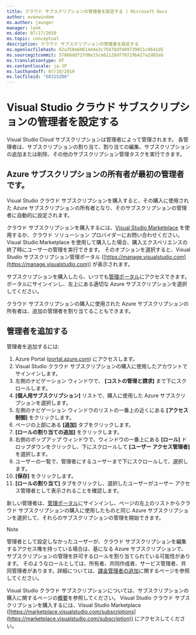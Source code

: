 ```yaml
---
title: クラウド サブスクリプションの管理者を設定する | Microsoft Docs
author: evanwindom
ms.author: jaunger
manager: lank
ms.date: 07/17/2019
ms.topic: conceptual
description: クラウド サブスクリプションの管理者を設定する
ms.openlocfilehash: 62a350e6061444e3c75878dfd89739011c4641d5
ms.sourcegitcommit: 57866dd72fd0e15ce61128df70729b427a2d02eb
ms.translationtype: HT
ms.contentlocale: ja-JP
ms.lasthandoff: 07/18/2019
ms.locfileid: "68315206"
---
```

# <a name="set-up-administrators-for-visual-studio-cloud-subscriptions"></a>Visual Studio クラウド サブスクリプションの管理者を設定する

Visual Studio Cloud サブスクリプションは管理者によって管理されます。 各管理者は、サブスクリプションの割り当て、割り当ての編集、サブスクリプションの追加または削除、その他のサブスクリプション管理タスクを実行できます。

## <a name="the-azure-subscription-owner-is-the-first-administrator"></a>Azure サブスクリプションの所有者が最初の管理者です。

Visual Studio クラウド サブスクリプションを購入すると、その購入に使用された Azure サブスクリプションの所有者となり、そのサブスクリプションの管理者に自動的に設定されます。

クラウド サブスクリプションを購入するには、[Visual Studio Marketplace](https://marketplace.visualstudio.com/subscriptions) を使用するか、クラウド ソリューション プロバイダーにお問い合わせください。 Visual Studio Marketplace を使用して購入した場合、購入エクスペリエンスの終了時にユーザーの管理を実行できます。 そのオプションを選択すると、Visual Studio サブスクリプション管理ポータル ([https://manage.visualstudio.com](https://manage.visualstudio.com)) が表示されます。

サブスクリプションを購入したら、いつでも[管理ポータル](https://manage.visualstudio.com)にアクセスできます。 ポータルにサインインし、左上にある適切な Azure サブスクリプションを選択してください。

クラウド サブスクリプションの購入に使用された Azure サブスクリプションの所有者は、追加の管理者を割り当てることもできます。

## <a name="add-administrators"></a>管理者を追加する

管理者を追加するには:

1. Azure Portal ([portal.azure.com](https://portal.azure.com)) にアクセスします。
2. Visual Studio クラウド サブスクリプションの購入に使用したアカウントでサインインします。
3. 左側のナビゲーション ウィンドウで、 **[コストの管理と請求]** まで下にスクロールします。
4. **[個人用サブスクリプション]** リストで、購入に使用した Azure サブスクリプションを選択します。
5. 左側のナビゲーション ウィンドウのリストの一番上の近くにある **[アクセス制御]** をクリックします。
6. ページの上部にある **[追加]** タブをクリックします。
7. **[ロールの割り当ての追加]** をクリックします。
8. 右側のポップアップ ウィンドウで、ウィンドウの一番上にある **[ロール]** ドロップダウンをクリックし、下にスクロールして **[ユーザー アクセス管理者]** を選択します。
9. ユーザーの一覧で、管理者にするユーザーまで下にスクロールして、選択します。 
10. **[保存]** をクリックします。
11. **[ロールの割り当て]** タブをクリックし、選択したユーザーがユーザー アクセス管理者として表示されることを確認します。

新しい管理者は、[管理ポータル](https://manage.visualstudio.com)にサインインし、ページの左上のリストからクラウド サブスクリプションの購入に使用したものと同じ Azure サブスクリプションを選択して、それらのサブスクリプションの管理を開始できます。

> [!NOTE]
> 管理者として設定しなかったユーザーが、クラウド サブスクリプションを編集するアクセス権を持っている場合は、基になる Azure サブスクリプションで、サブスクリプションの管理を許可するロールを割り当てられている可能性があります。 そのようなロールとしては、所有者、共同作成者、サービス管理者、共同管理者があります。詳細については、[課金管理者の追加](/azure/devops/organizations/billing/add-backup-billing-managers?view=vsts)に関するページを参照してください。

Visual Studio クラウド サブスクリプションについては、サブスクリプションの購入に関するページの[概要](vscloud-overview.md)を参照してください。 Visual Studio クラウド サブスクリプションを購入するには、Visual Studio Marketplace ([https://marketplace.visualstudio.com/subscriptions](https://marketplace.visualstudio.com/subscription)) にアクセスしてください。
